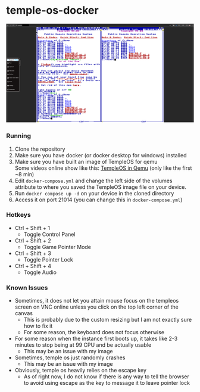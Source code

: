 # temple-os-docker

![Screenshot](assets/screenshot.png)

### Running
1. Clone the repository
2. Make sure you have docker (or docker desktop for windows) installed
3. Make sure you have built an image of TempleOS for qemu \
Some videos online show like this: [TempleOS in Qemu](https://www.youtube.com/watch?v=lQHPHiewG2U) (only like the first ~8 min)
4. Edit `docker-compose.yml` and change the left side of the volumes attribute to where you saved the TempleOS image file on your device.
5. Run `docker compose up -d` on your device in the cloned directory
6. Access it on port 21014 (you can change this in `docker-compose.yml`)

### Hotkeys
- Ctrl + Shift + 1
  - Toggle Control Panel
- Ctrl + Shift + 2
  - Toggle Game Pointer Mode
- Ctrl + Shift + 3
  - Toggle Pointer Lock
- Ctrl + Shift + 4
  - Toggle Audio

### Known Issues
- Sometimes, it does not let you attain mouse focus on the templeos screen on VNC online unless you click on the top left corner of the canvas
  - This is probably due to the custom resizing but I am not exactly sure how to fix it
  - For some reason, the keyboard does not focus otherwise
- For some reason when the instance first boots up, it takes like 2-3 minutes to stop being at 99 CPU and be actually usable
  - This may be an issue with my image
- Sometimes, temple os just randomly crashes
  - This may be an issue with my image
- Obviously, temple os heavily relies on the escape key
  - As of right now, I do not know if there is any way to tell the browser to avoid using escape as the key to message it to leave pointer lock